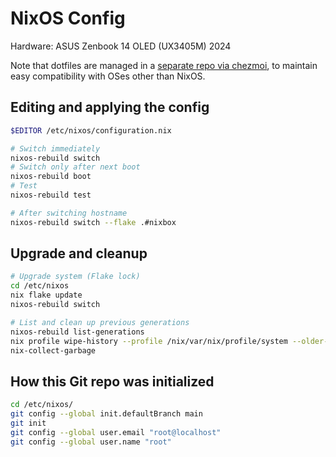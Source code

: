 # NixOS Config

Hardware: ASUS Zenbook 14 OLED (UX3405M) 2024

Note that dotfiles are managed in a [separate repo via chezmoi](https://github.com/jo-m/dotfiles), to maintain easy compatibility with OSes other than NixOS.

## Editing and applying the config

```bash
$EDITOR /etc/nixos/configuration.nix

# Switch immediately
nixos-rebuild switch
# Switch only after next boot
nixos-rebuild boot
# Test
nixos-rebuild test

# After switching hostname
nixos-rebuild switch --flake .#nixbox
```

## Upgrade and cleanup

```bash
# Upgrade system (Flake lock)
cd /etc/nixos
nix flake update
nixos-rebuild switch

# List and clean up previous generations
nixos-rebuild list-generations
nix profile wipe-history --profile /nix/var/nix/profile/system --older-than 14d
nix-collect-garbage
```

## How this Git repo was initialized

```bash
cd /etc/nixos/
git config --global init.defaultBranch main
git init
git config --global user.email "root@localhost"
git config --global user.name "root"
```
